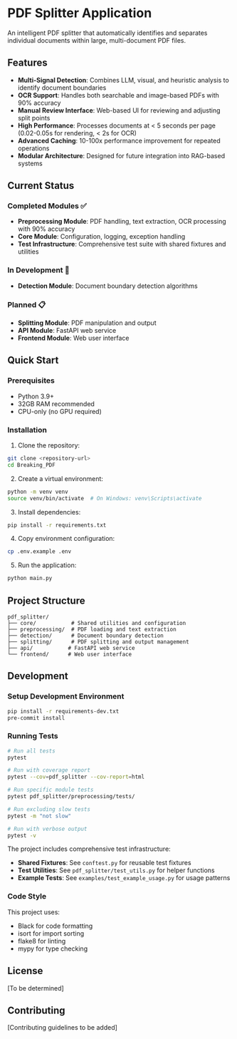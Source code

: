 # PDF Splitter Application

An intelligent PDF splitter that automatically identifies and separates individual documents within large, multi-document PDF files.

## Features

- **Multi-Signal Detection**: Combines LLM, visual, and heuristic analysis to identify document boundaries
- **OCR Support**: Handles both searchable and image-based PDFs with 90% accuracy
- **Manual Review Interface**: Web-based UI for reviewing and adjusting split points
- **High Performance**: Processes documents at < 5 seconds per page (0.02-0.05s for rendering, < 2s for OCR)
- **Advanced Caching**: 10-100x performance improvement for repeated operations
- **Modular Architecture**: Designed for future integration into RAG-based systems

## Current Status

### Completed Modules ✅
- **Preprocessing Module**: PDF handling, text extraction, OCR processing with 90% accuracy
- **Core Module**: Configuration, logging, exception handling
- **Test Infrastructure**: Comprehensive test suite with shared fixtures and utilities

### In Development 🚧
- **Detection Module**: Document boundary detection algorithms

### Planned 📋
- **Splitting Module**: PDF manipulation and output
- **API Module**: FastAPI web service
- **Frontend Module**: Web user interface

## Quick Start

### Prerequisites

- Python 3.9+
- 32GB RAM recommended
- CPU-only (no GPU required)

### Installation

1. Clone the repository:
```bash
git clone <repository-url>
cd Breaking_PDF
```

2. Create a virtual environment:
```bash
python -m venv venv
source venv/bin/activate  # On Windows: venv\Scripts\activate
```

3. Install dependencies:
```bash
pip install -r requirements.txt
```

4. Copy environment configuration:
```bash
cp .env.example .env
```

5. Run the application:
```bash
python main.py
```

## Project Structure

```
pdf_splitter/
├── core/           # Shared utilities and configuration
├── preprocessing/  # PDF loading and text extraction
├── detection/      # Document boundary detection
├── splitting/      # PDF splitting and output management
├── api/           # FastAPI web service
└── frontend/      # Web user interface
```

## Development

### Setup Development Environment

```bash
pip install -r requirements-dev.txt
pre-commit install
```

### Running Tests

```bash
# Run all tests
pytest

# Run with coverage report
pytest --cov=pdf_splitter --cov-report=html

# Run specific module tests
pytest pdf_splitter/preprocessing/tests/

# Run excluding slow tests
pytest -m "not slow"

# Run with verbose output
pytest -v
```

The project includes comprehensive test infrastructure:
- **Shared Fixtures**: See `conftest.py` for reusable test fixtures
- **Test Utilities**: See `pdf_splitter/test_utils.py` for helper functions
- **Example Tests**: See `examples/test_example_usage.py` for usage patterns

### Code Style

This project uses:
- Black for code formatting
- isort for import sorting
- flake8 for linting
- mypy for type checking

## License

[To be determined]

## Contributing

[Contributing guidelines to be added]
